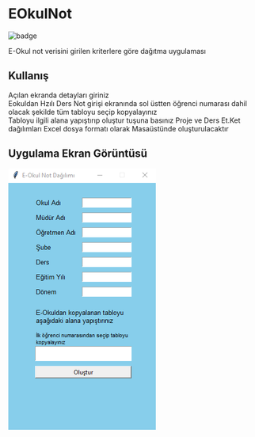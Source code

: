 # EOkulNot

![badge](https://img.shields.io/static/v1?label=DURUM&message=ÇALIŞIYOR&color=green&style=for-the-badge&logo=appveyor)

E-Okul not verisini girilen kriterlere göre dağıtma uygulaması

## Kullanış

Açılan ekranda detayları giriniz  
Eokuldan Hzılı Ders Not girişi ekranında sol üstten öğrenci numarası dahil olacak şekilde tüm tabloyu seçip kopyalayınız  
Tabloyu ilgili alana yapıştırıp oluştur tuşuna basınız
Proje ve Ders Et.Ket dağılımları Excel dosya formatı olarak Masaüstünde oluşturulacaktır

## Uygulama Ekran Görüntüsü

![uygulama resmi](./imgs/pic1.PNG)
